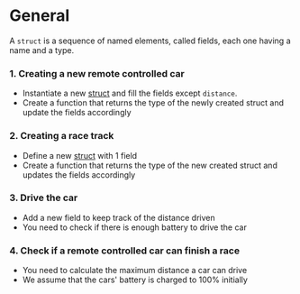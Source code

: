 # General

A `struct` is a sequence of named elements, called fields, each one having a name and a type.

### 1. Creating a new remote controlled car

- Instantiate a new [struct][struct] and fill the fields except `distance`.
- Create a function that returns the type of the newly created struct and update the fields accordingly

### 2. Creating a race track

- Define a new [struct][struct] with 1 field
- Create a function that returns the type of the new created struct and updates the fields accordingly

### 3. Drive the car

- Add a new field to keep track of the distance driven
- You need to check if there is enough battery to drive the car

### 4. Check if a remote controlled car can finish a race

- You need to calculate the maximum distance a car can drive
- We assume that the cars' battery is charged to 100% initially

[struct]: https://tour.golang.org/moretypes/2
